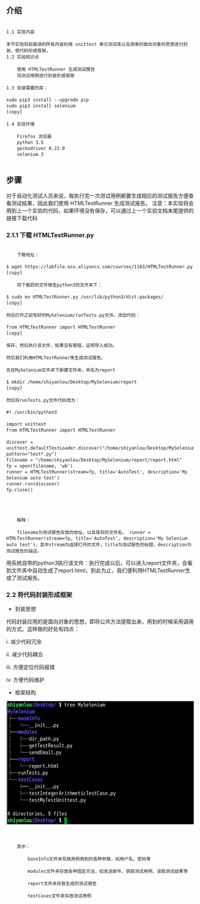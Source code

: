 ## 介绍  

```

1.1 实验内容

本节实验将前面讲的所有内容利用 unittest 单元测试库以及简单的面向对象的思想进行封装，使代码形成框架。
1.2 实验知识点

    使用 HTMLTestRunner 生成测试报告
    将测试用例进行封装形成框架

1.3 安装需要的库：

sudo pip3 install --upgrade pip
sudo pip3 install selenium
[copy]

1.4 实验环境

    Firefox 浏览器
    python 3.5
    geckodriver 0.22.0
    selenium 3


```

## 步骤  

​ 对于自动化测试人员来说，每执行完一次测试用例都要生成相应的测试报告方便查看测试结果，因此我们使用 HTMLTestRunner 生成测试报告。 ​ ​注意：本实验将会用到上一个实验的代码，如果环境没有保存，可以通过上一个实验文档末尾提供的链接下载代码  

### 2.1.1 下载 HTMLTestRunner.py  

```

    下载地址：

$ wget https://labfile.oss.aliyuncs.com/courses/1163/HTMLTestRunner.py
[copy]

    将下载好的文件移至python3的文件夹下：

$ sudo mv HTMLTestRunner.py /usr/lib/python3/dist-packages/
[copy]

然后打开之前写好的MySelenium/runTests.py文件。添加代码：

from HTMLTestRunner import HTMLTestRunner
[copy]

保存，然后执行该文件，如果没有报错，证明导入成功。

然后我们利用HTMLTestRunner来生成测试报告。

先在MySelenium文件夹下新建文件夹，命名为report

$ mkdir /home/shiyanlou/Desktop/MySelenium/report
[copy]

然后将runTests.py文件代码改为：

#! /usr/bin/python3

import unittest
from HTMLTestRunner import HTMLTestRunner

discover = unittest.defaultTestLoader.discover("/home/shiyanlou/Desktop/MySelenium/testCases/", pattern="test*.py")
filename = "/home/shiyanlou/Desktop/MySelenium/report/report.html"
fp = open(filename, 'wb')
runner = HTMLTestRunner(stream=fp, title='AutoTest', description='My Selenium auto test')
runner.run(discover)
fp.close()




    解释：

    filename为测试报告存放的地址，以及保存的文件名。 runner = HTMLTestRunner(stream=fp, title='AutoTest', description='My Selenium auto test')，其中stream为选择打开的文件，title为测试报告的标题，description为测试报告的描述。

```

用系统自带的python3执行该文件：执行完成以后，可以进入report文件夹，会看到文件夹中自动生成了report.html，到此为止，我们便利用HTMLTestRunner生成了测试报告。  

### 2.2 将代码封装形成框架  


- 封装思想  

代码封装应用的是面向对象的思想，即将公共方法提取出来，用到的时候采用调用的方式。这样做的好处有四点：  

i. 减少代码冗余  

ii. 减少代码耦合  

iii. 方便定位代码报错  

iv. 方便代码维护  

- 框架结构  

![](./5-frame.jpeg)  

```


    其中：

        baseInfo文件夹存放用例用到的各种参数，如用户名、密码等

        modules文件夹存放各种固定方法，如发送邮件、获取测试用例、读取测试结果等

        report文件夹存放生成的测试报告

        testCases文件夹存放测试用例


```


[]()
